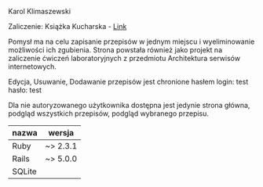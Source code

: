 <p>Karol Klimaszewski</p>

<p>Zaliczenie:
Książka Kucharska - <a href="https://fathomless-bastion-35868.herokuapp.com/">Link</a></p>

<p>Pomysł ma na celu zapisanie przepisów w jednym miejscu i wyeliminowanie możliwości ich zgubienia. Strona powstała również jako projekt na zaliczenie ćwiczeń laboratoryjnych z przedmiotu Architektura serwisów internetowych.</p>

<p>Edycja, Usuwanie, Dodawanie przepisów jest chronione hasłem login: test hasło: test</p>
<p>Dla nie autoryzowanego użytkownika dostępna jest jedynie strona główna, podgląd wszystkich przepisów, podgląd wybranego przepisu.</p>

<table><thead>
<tr>
<th>nazwa</th>
<th>wersja</th>
</tr>
</thead><tbody>
<tr>
<td>Ruby</td>
<td>~&gt; 2.3.1</td>
</tr>
<tr>
<td>Rails</td>
<td>~&gt; 5.0.0</td>
</tr>
<tr>
<td>SQLite</td>
<td></td>
</tr>
</tbody></table>

